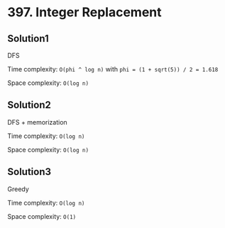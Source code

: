 # 397. Integer Replacement

## Solution1

DFS

Time complexity: `O(phi ^ log n)` with `phi = (1 + sqrt(5)) / 2 = 1.618`

Space complexity: `O(log n)`

## Solution2

DFS + memorization

Time complexity: `O(log n)`

Space complexity: `O(log n)`

## Solution3

Greedy

Time complexity: `O(log n)`

Space complexity: `O(1)`

